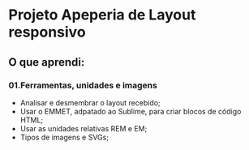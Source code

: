 <h1>Projeto Apeperia de Layout responsivo</h1>

<h2> O que aprendi:</h2>

<h3>01.Ferramentas, unidades e imagens</h3>
<ul>
	<li>Analisar e desmembrar o layout recebido;</li>
	<li>Usar o EMMET, adpatado ao Sublime, para criar blocos de código HTML;</li>
	<li>Usar as unidades relativas REM e EM;</li>
	<li>Tipos de imagens e SVGs;</li>
</ul>
